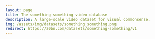 ```yaml
---
layout: page
title: The something something video database
description: A large-scale video dataset for visual commonsense.
img: /assets/img/datasets/something_something.png
redirect: https://20bn.com/datasets/something-something/v1
---
```

